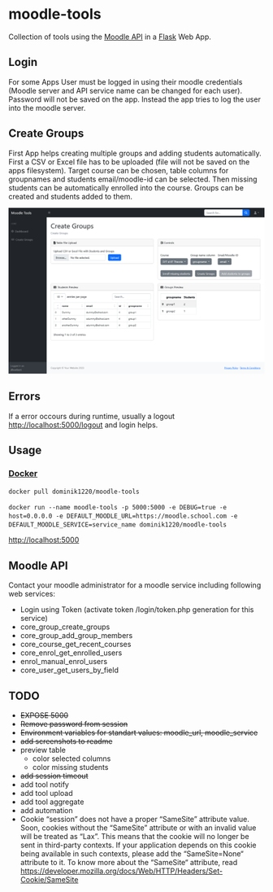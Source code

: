 # moodle-tools

Collection of tools using the [Moodle API](https://sandbox.moodledemo.net/login/index.php) in
a [Flask](https://flask.palletsprojects.com/en/2.3.x/) Web App.

## Login

For some Apps User must be logged in using their moodle credentials (Moodle server and API service name can be changed
for each user).
Password will not be saved on the app. Instead the app tries to log the user into the moodle server.

## Create Groups

First App helps creating multiple groups and adding students automatically.
First a CSV or Excel file has to be uploaded (file will not be saved on the apps filesystem).
Target course can be chosen, table columns for groupnames and students email/moodle-id can be selected.
Then missing students can be automatically enrolled into the course. Groups can be created and students added to them.

![Create Groups](screenshots/screenshot_create_groups.png)

## Errors

If a error occours during runtime, usually a logout [http://localhost:5000/logout](http://localhost:5000/logout) and
login helps.

## Usage

### [Docker](https://hub.docker.com/repository/docker/dominik1220/moodle-tools)

`docker pull dominik1220/moodle-tools`

`docker run --name moodle-tools -p 5000:5000 -e DEBUG=true -e host=0.0.0.0 -e DEFAULT_MOODLE_URL=https://moodle.school.com -e DEFAULT_MOODLE_SERVICE=service_name dominik1220/moodle-tools`

[http://localhost:5000](http://localhost:5000)

## Moodle API

Contact your moodle administrator for a moodle service including following web services:

- Login using Token (activate token /login/token.php generation for this service)
- core_group_create_groups
- core_group_add_group_members
- core_course_get_recent_courses
- core_enrol_get_enrolled_users
- enrol_manual_enrol_users
- core_user_get_users_by_field

## TODO

- ~~EXPOSE 5000~~
- ~~Remove password from session~~
- ~~Environment variables for standart values: moodle_url, moodle_service~~
- ~~add screenshots to readme~~
- preview table
    - color selected columns
    - color missing students
- ~~add session timeout~~
- add tool notify
- add tool upload
- add tool aggregate
- add automation
- Cookie “session” does not have a proper “SameSite” attribute value. Soon, cookies without the “SameSite” attribute or
  with an invalid value will be treated as “Lax”. This means that the cookie will no longer be sent in third-party
  contexts. If your application depends on this cookie being available in such contexts, please add the “SameSite=None“
  attribute to it. To know more about the “SameSite“ attribute,
  read https://developer.mozilla.org/docs/Web/HTTP/Headers/Set-Cookie/SameSite